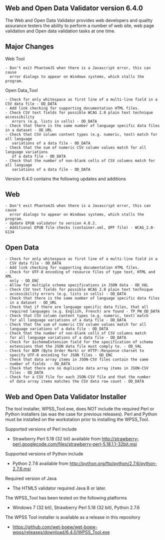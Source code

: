 ## Web and Open Data Validator version 6.4.0

The Web and Open Data Validator provides web developers and quality assurance testers the ability to perform a number of web site, web page validation and Open data validation tasks at one time.

## Major Changes

Web Tool

```
- Don't exit PhantomJS when there is a Javascript error, this can cause
  error dialogs to appear on Windows systems, which stalls the program.
```

Open Data_Tool

```
- Check for only whitespace as first line of a multi-line field in a CSV data file - OD_DATA
- Add link checking for supporting documentation HTML files.
- Check CSV text fields for possible WCAG 2.0 plain text technique accessibility 
   errors (e.g. lists in cells) - OD_DATA
- Check that there is the same number of language specific data files in a dataset - OD_URL
- Check that CSV column content types (e.g. numeric, text) match for all language 
   variations of a data file - OD_DATA
- Check that the sum of numeric CSV column values match for all language variations 
   of a data file - OD_DATA
- Check that the number of non-blank cells of CSV columns match for all language 
   variations of a data file - OD_DATA
```

Version 6.4.0 contains the following updates and additions

## Web

```
- Don't exit PhantomJS when there is a Javascript error, this can cause
  error dialogs to appear on Windows systems, which stalls the program.
- Update EPUB validator to version 4.0.2.
- Additional EPUB file checks (container.xml, OPF file) - WCAG_2.0-G134
```

## Open Data

```
- Check for only whitespace as first line of a multi-line field in a
  CSV data file - OD_DATA
- Add link checking for supporting documentation HTML files.
- Check for UTF-8 encoding of resource files of type text, HTML and XML
  only - OD_ENC
- Allow for multiple schema specifications in JSON data - OD_VAL
- Check CSV text fields for possible WCAG 2.0 plain text technique
  accessibility errors (e.g. lists in cells) - OD_DATA
- Check that there is the same number of language specific data files
  in a dataset - OD_URL
- Check that if there are language specific data files, that all
  required languages (e.g. English, French) are found - TP_PW_OD_DATA
- Check that CSV column content types (e.g. numeric, text) match
  for all language variations of a data file - OD_DATA
- Check that the sum of numeric CSV column values match for all
  language variations of a data file - OD_DATA
- Check that the number of non-blank cells of CSV columns match
  for all language variations of a data file - OD_DATA
- Check for $schemaExtension field for the specification of schema
  extensions that the JSON data file must comply to. - OD_VAL
- Check for BOM (Byte Order Mark) or HTTP::Response charset to
  specify UTF-8 encoding for JSON files - OD_ENC
- Check that data array items in JSON-CSV files contain the same
  number of fields  - OD_DATA
- Check that there are no duplicate data array items in JSON-CSV
  files - OD_DATA
- Check for a CSV file for each JSON-CSV file and that the number
  of data array items matches the CSV data row count - OD_DATA
```

## Web and Open Data Validator Installer

The tool installer, WPSS_Tool.exe, does NOT include the required Perl or Python installers (as was the case for previous releases).  Perl and Python must be installed on the workstation prior to installing the WPSS_Tool.

Supported versions of Perl include
- Strawberry Perl 5.18 (32 bit) available from http://strawberry-perl.googlecode.com/files/strawberry-perl-5.18.1.1-32bit.msi

Supported versions of Python include
- Python 2.7.6 available from http://python.org/ftp/python/2.7.6/python-2.7.6.msi

Required version of Java
- The HTML5 validator required Java 8 or later.

The WPSS_Tool has been tested on the following platforms
- Windows 7 (32 bit), Strawberry Perl 5.18 (32 bit), Python 2.7.6

The WPSS Tool installer is available as a release in this repository
- https://github.com/wet-boew/wet-boew-wpss/releases/download/6.4.0/WPSS_Tool.exe
